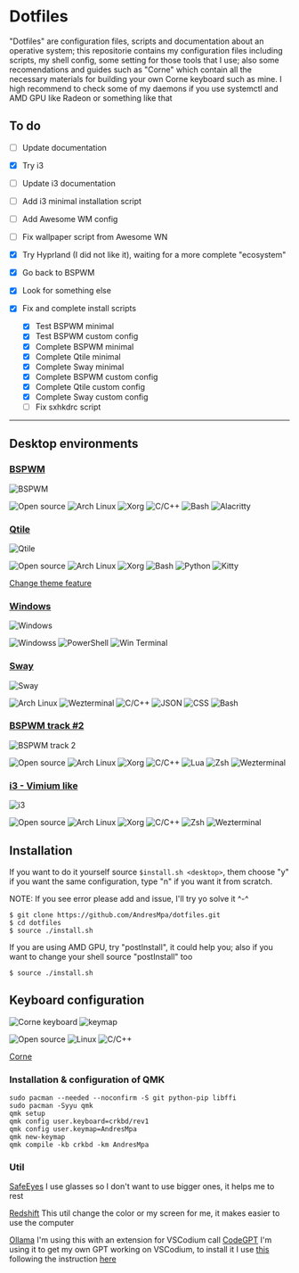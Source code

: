# Dotfiles

"Dotfiles" are configuration files, scripts and documentation about an operative system; this repositorie
contains my configuration files including scripts, my shell config, some setting for those tools that I
use; also some recomendations and guides such as "Corne" which contain all the necessary materials for
building your own Corne keyboard such as mine. I high recommend to check some of my daemons if you use
systemctl and AMD GPU like Radeon or something like that

## To do

- [ ] Update documentation
- [x] Try i3
- [ ] Update i3 documentation
- [ ] Add i3 minimal installation script
- [ ] Add Awesome WM config
- [ ] Fix wallpaper script from Awesome WN
- [x] Try Hyprland (I did not like it), waiting for a more complete "ecosystem"
- [x] Go back to BSPWM
- [x] Look for something else
- [x] Fix and complete install scripts

  - [x] Test BSPWM minimal
  - [x] Test BSPWM custom config
  - [x] Complete BSPWM minimal
  - [x] Complete Qtile minimal
  - [x] Complete Sway minimal
  - [x] Complete BSPWM custom config
  - [x] Complete Qtile custom config
  - [x] Complete Sway custom config
  - [ ] Fix sxhkdrc script

---

## Desktop environments

<h3><a href="./documentati/BSPWM.md">BSPWM</a></h3>

![BSPWM](./examples/bspwm_2.png)

![Open source](https://img.shields.io/badge/-Open%20source-black?style=for-the-badge&logo=Open%20Source%20Initiative)
![Arch Linux](https://img.shields.io/badge/-arch%20linux-white?style=for-the-badge&logo=Arch%20Linux)
![Xorg](https://img.shields.io/badge/-Xorg-gray?style=for-the-badge&logo=X.Org)
![C/C++](https://img.shields.io/badge/-C/C++-darkblue?style=for-the-badge&logo=Cplusplus)
![Bash](https://img.shields.io/badge/-bash-black?style=for-the-badge&logo=GNU%20Bash)
![Alacritty](https://img.shields.io/badge/-alacritty-blue?style=for-the-badge&logo=Alacritty)

<h3><a href="./documentati/Qtile.md">Qtile</a></h3>

![Qtile](./examples/qtile_1.png)

![Open source](https://img.shields.io/badge/-Open%20source-black?style=for-the-badge&logo=Open%20Source%20Initiative)
![Arch Linux](https://img.shields.io/badge/-arch%20linux-white?style=for-the-badge&logo=Arch%20Linux)
![Xorg](https://img.shields.io/badge/-Xorg-gray?style=for-the-badge&logo=X.Org)
![Bash](https://img.shields.io/badge/-bash-black?style=for-the-badge&logo=GNU%20Bash)
![Python](https://img.shields.io/badge/-python-yellow?style=for-the-badge&logo=python)
![Kitty](https://img.shields.io/badge/-Kitty-brown?style=for-the-badge&logo=iTerm2)

[Change theme feature](https://youtu.be/i6-JxMmvesE)

<h3><a href="./documentation/Windows.md">Windows</a></h3>

![Windows](./examples/win_1.png)

![Windowss](https://img.shields.io/badge/windows-blue?style=for-the-badge&logo=windows)
![PowerShell](https://img.shields.io/badge/-PowerShell-black?style=for-the-badge&logo=powershell)
![Win Terminal](https://img.shields.io/badge/-Win%20Terminal-black?style=for-the-badge&logo=iTerm2)

<h3><a href="./documentati/Sway.md">Sway</a></h3>

![Sway](./examples/sway_1.jpg)

![Arch Linux](https://img.shields.io/badge/-arch%20linux-white?style=for-the-badge&logo=Arch%20Linux)
![Wezterminal](https://img.shields.io/badge/-Wezterminal-black?style=for-the-badge&logo=powershell)
![C/C++](https://img.shields.io/badge/-C/C++-darkblue?style=for-the-badge&logo=Cplusplus)
![JSON](https://img.shields.io/badge/-JSON-gray?style=for-the-badge&logo=json)
![CSS](https://img.shields.io/badge/-css-blue?style=for-the-badge&logo=CSS3)
![Bash](https://img.shields.io/badge/-bash-black?style=for-the-badge&logo=GNU%20Bash)

<h3><a href="./documentation/BSPWM.md">BSPWM track #2</a></h3>

![BSPWM track 2](./examples/bspwm_track_2_1.png)

![Open source](https://img.shields.io/badge/-Open%20source-black?style=for-the-badge&logo=Open%20Source%20Initiative)
![Arch Linux](https://img.shields.io/badge/-arch%20linux-white?style=for-the-badge&logo=Arch%20Linux)
![Xorg](https://img.shields.io/badge/-Xorg-gray?style=for-the-badge&logo=X.Org)
![C/C++](https://img.shields.io/badge/-C/C++-darkblue?style=for-the-badge&logo=Cplusplus)
![Lua](https://img.shields.io/badge/-Lua-purple?style=for-the-badge&logo=Lua)
![Zsh](https://img.shields.io/badge/-bash-black?style=for-the-badge&logo=GNU%20Bash)
![Wezterminal](https://img.shields.io/badge/-Wezterminal-black?style=for-the-badge&logo=powershell)

<h3><a href="./documentation/i3.md">i3 - Vimium like</a></h3>

![i3](./examples/i3.png)

![Open source](https://img.shields.io/badge/-Open%20source-black?style=for-the-badge&logo=Open%20Source%20Initiative)
![Arch Linux](https://img.shields.io/badge/-arch%20linux-white?style=for-the-badge&logo=Arch%20Linux)
![Xorg](https://img.shields.io/badge/-Xorg-gray?style=for-the-badge&logo=X.Org)
![C/C++](https://img.shields.io/badge/-C/C++-darkblue?style=for-the-badge&logo=Cplusplus)
![Zsh](https://img.shields.io/badge/-bash-black?style=for-the-badge&logo=GNU%20Bash)
![Wezterminal](https://img.shields.io/badge/-Wezterminal-black?style=for-the-badge&logo=powershell)

## Installation

If you want to do it yourself source `$install.sh <desktop>`, them choose "y" if
you want the same configuration, type "n" if you want it from scratch.

NOTE: If you see error please add and issue, I'll try yo solve it ^-^

```
$ git clone https://github.com/AndresMpa/dotfiles.git
$ cd dotfiles
$ source ./install.sh
```

If you are using AMD GPU, try "postInstall", it could help you; also if you want
to change your shell source "postInstall" too

```
$ source ./install.sh
```

## Keyboard configuration

![Corne keyboard](./examples/corne.jpg)
![keymap](./examples/keymap.png)

![Open source](https://img.shields.io/badge/-Open%20source-black?style=for-the-badge&logo=Open%20Source%20Initiative)
![Linux](https://img.shields.io/badge/-Linux-black?style=for-the-badge&logo=Linux)
![C/C++](https://img.shields.io/badge/-C/C++-darkblue?style=for-the-badge&logo=Cplusplus)

[Corne](./documentation/Keymap.md)

### Installation & configuration of QMK

```
sudo pacman --needed --noconfirm -S git python-pip libffi
sudo pacman -Syyu qmk
qmk setup
qmk config user.keyboard=crkbd/rev1
qmk config user.keymap=AndresMpa
qmk new-keymap
qmk compile -kb crkbd -km AndresMpa
```

### Util

[SafeEyes](https://github.com/slgobinath/SafeEyes)
I use glasses so I don't want to use bigger ones, it helps me to rest

[Redshift](https://wiki.archlinux.org/title/redshift)
This util change the color or my screen for me, it makes easier to use
the computer

[Ollama](https://ollama.ai/)
I'm using this with an extension for VSCodium call [CodeGPT](https://www.codegpt.co/)
I'm using it to get my own GPT working on VSCodium, to install it I use [this](https://github.com/jmorganca/ollama/blob/main/docs/linux.md) following the instruction [here](https://docs.codegpt.co/es/docs/tutorial-ai-providers/ollama)
